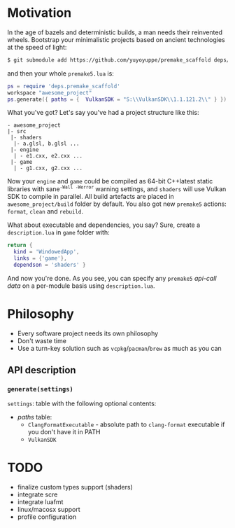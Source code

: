 # Motivation

In the age of bazels and deterministic builds, a man needs their reinvented wheels. Bootstrap your minimalistic projects based on ancient technologies at the speed of light:

```bash
$ git submodule add https://github.com/yuyoyuppe/premake_scaffold deps/premake_scaffold
```

and then your whole `premake5.lua` is:

```lua
ps = require 'deps.premake_scaffold'
workspace "awesome_project"
ps.generate({ paths = {  VulkanSDK = "S:\\VulkanSDK\\1.1.121.2\\" } })
```

What you've got? Let's say you've had a project structure like this:

```
- awesome_project
|- src
 |- shaders
  |- a.glsl, b.glsl ...
 |- engine
  | - e1.cxx, e2.cxx ...
 |- game
  | - g1.cxx, g2.cxx ...
```

Now your `engine` and `game` could be compiled as 64-bit C++latest static libraries with sane<sup>`-Wall -Werror`</sup> warning settings, and `shaders` will use Vulkan SDK to compile in parallel. All build artefacts are placed in `awesome_project/build` folder by default. You also got new `premake5` actions: `format`, `clean` and `rebuild`.

What about executable and dependencies, you say? Sure, create a `description.lua` in `game` folder with:
```lua
return {
  kind = 'WindowedApp',
  links = {'game'},
  dependson = 'shaders' }
```

And now you're done. As you see, you can specify any `premake5` *api-call data* on a per-module basis using `description.lua`.

# Philosophy
- Every software project needs its own philosophy
- Don't waste time
- Use a turn-key solution such as `vcpkg`/`pacman`/`brew` as much as you can

## API description

### `generate(settings)`
`settings`: table with the following optional contents:
- *paths* table:
  - `ClangFormatExecutable` - absolute path to `clang-format` executable if you don't have it in PATH
  - `VulkanSDK`
  

# TODO

- finalize custom types support (shaders)
- integrate scre
- integrate luafmt
- linux/macosx support
- profile configuration